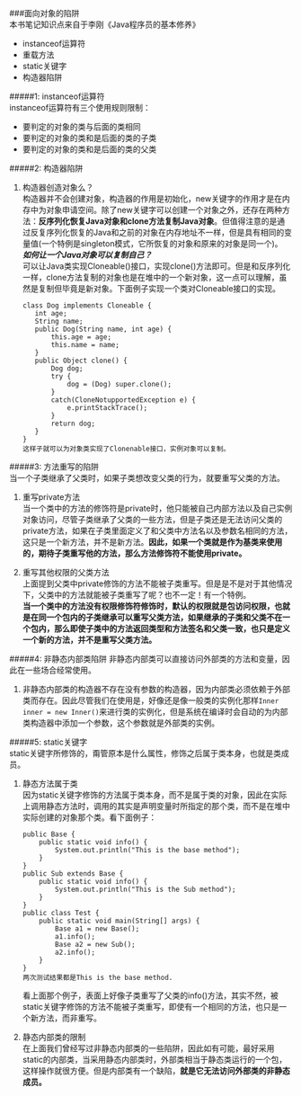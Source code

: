 ###面向对象的陷阱   
本书笔记知识点来自于李刚《Java程序员的基本修养》  

* instanceof运算符
* 重载方法
* static关键字
* 构造器陷阱



#####1: instanceof运算符  
instanceof运算符有三个使用规则限制：  

* 要判定的对象的类与后面的类相同
* 要判定的对象的类和是后面的类的子类
* 要判定的对象的类和是后面的类的父类


#####2: 构造器陷阱  

1. 构造器创造对象么？  
	构造器并不会创建对象，构造器的作用是初始化，new关键字的作用才是在内存中为对象申请空间。除了new关键字可以创建一个对象之外，还存在两种方法：**反序列化恢复Java对象和clone方法复制Java对象**。但值得注意的是通过反复序列化恢复的Java和之前的对象在内存地址不一样，但是具有相同的变量值(一个特例是singleton模式，它所恢复的对象和原来的对象是同一个)。  
	***如何让一个Java对象可以复制自己？***  
	可以让Java类实现Cloneable()接口，实现clone()方法即可。但是和反序列化一样，clone方法复制的对象也是在堆中的一个新对象，这一点可以理解，虽然是复制但毕竟是新对象。下面例子实现一个类对Cloneable接口的实现。  
	
	 ```
	 class Dog implements Cloneable {
	 	int age;
	 	String name;
	 	public Dog(String name, int age) {
	 		this.age = age;
	 		this.name = name;
	 	}
	 	public Object clone() {
	 		Dog dog;
	 		try {
	 			dog = (Dog) super.clone();		
	 		}
	 		catch(CloneNotupportedException e) {
	 			e.printStackTrace();
	 		}
	 		return dog;
	 	}
	 }
	 这样子就可以为对象类实现了Clonenable接口，实例对象可以复制。
	 ```
	 
#####3: 方法重写的陷阱  
当一个子类继承了父类时，如果子类想改变父类的行为，就要重写父类的方法。  

1. 重写private方法  
	当一个类中的方法的修饰符是private时，他只能被自己内部方法以及自己实例对象访问，尽管子类继承了父类的一些方法，但是子类还是无法访问父类的private方法，如果在子类里面定义了和父类中方法名以及参数名相同的方法，这只是一个新方法，并不是新方法。**因此，如果一个类就是作为基类来使用的，期待子类重写他的方法，那么方法修饰符不能使用private。**

2. 重写其他权限的父类方法  
	上面提到父类中private修饰的方法不能被子类重写。但是是不是对于其他情况下，父类中的方法就能被子类重写了呢？也不一定！有一个特例。  
	**当一个类中的方法没有权限修饰符修饰时，默认的权限就是包访问权限，也就是在同一个包内的子类继承可以重写父类方法，如果继承的子类和父类不在一个包内，那么即使子类中的方法返回类型和方法签名和父类一致，也只是定义一个新的方法，并不是重写父类方法。**
	
#####4: 非静态内部类陷阱
非静态内部类可以直接访问外部类的方法和变量，因此在一些场合经常使用。  

1. 非静态内部类的构造器不存在没有参数的构造器，因为内部类必须依赖于外部类而存在。因此尽管我们在使用是，好像还是像一般类的实例化那样`Inner inner = new Inner()`来进行类的实例化，但是系统在编译时会自动的为内部类构造器中添加一个参数，这个参数就是外部类的实例。

#####5: static关键字  
static关键字所修饰的，甭管原本是什么属性，修饰之后属于类本身，也就是类成员。  

1. 静态方法属于类  
	因为static关键字修饰的方法属于类本身，而不是属于类的对象，因此在实际上调用静态方法时，调用的其实是声明变量时所指定的那个类，而不是在堆中实际创建的对象那个类。看下面例子：  
	
	```
	public Base {
		public static void info() {
			System.out.println("This is the base method");
		}
	}
	public Sub extends Base {
		public static void info() {
			System.out.println("This is the Sub method");
		}
	}
	public class Test {
		public static void main(String[] args) {
			Base a1 = new Base();
			a1.info();
			Base a2 = new Sub();
			a2.info();
		}
	}
	两次测试结果都是This is the base method.
	```
	看上面那个例子，表面上好像子类重写了父类的info()方法，其实不然，被static关键字修饰的方法不能被子类重写，即使有一个相同的方法，也只是一个新方法，而非重写。

2. 静态内部类的限制  
在上面我们曾经写过非静态内部类的一些陷阱，因此如有可能，最好采用static的内部类，当采用静态内部类时，外部类相当于静态类运行的一个包，这样操作就很方便。但是内部类有一个缺陷，**就是它无法访问外部类的非静态成员。**